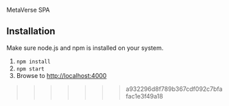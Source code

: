 MetaVerse SPA 

## Installation
Make sure node.js and npm is installed on your system.

1. `npm install`
2. `npm start`
3. Browse to [http://localhost:4000](http://localhost:4000)
>>>>>>> a932296d8f789b367cdf092c7bfafac1e3f49a18
